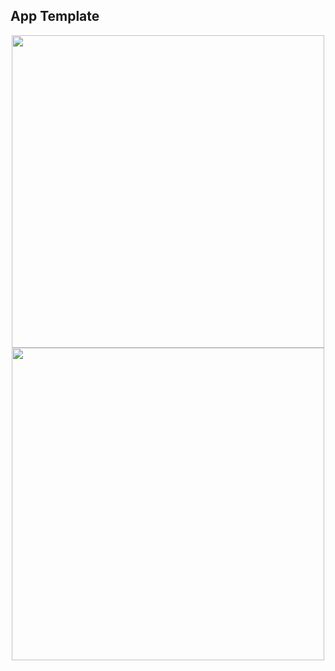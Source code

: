## App Template

<p align="center">
    <img src="https://user-images.githubusercontent.com/24190530/37023417-25da33fa-2126-11e8-952b-abba25fa9882.JPG" height="500">
    <img src="https://user-images.githubusercontent.com/24190530/37023418-25f3c5f4-2126-11e8-9b22-b93f8b67f1ef.JPG" height="500">
</p>